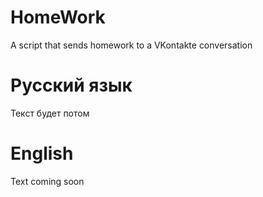 # HomeWork
A script that sends homework to a VKontakte conversation

# Русский язык
Текст будет потом

# English
Text coming soon
